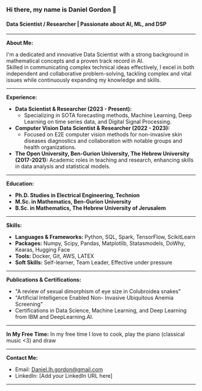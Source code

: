 
### Hi there, my name is Daniel Gordon 👋

#### Data Scientist / Researcher | Passionate about AI, ML, and DSP

---

**About Me:**

I'm a dedicated and innovative Data Scientist with a strong background in mathematical concepts and a proven track record in AI.<br>
Skilled in communicating complex technical ideas effectively, I excel in both independent and collaborative problem-solving, tackling complex and vital issues while continuously expanding my knowledge and skills.

---

**Experience:**

- **Data Scientist & Researcher (2023 - Present):** 
  - Specializing in SOTA forecasting methods, Machine Learning, Deep Learning on time series data, and Digital Signal Processing.
- **Computer Vision Data Scientist & Researcher (2022 - 2023):** 
  - Focused on E2E computer vision methods for non-invasive skin diseases diagnostics and collaboration with notable groups and health organizations.
- **The Open University, Ben-Gurion University, The Hebrew University (2017-2021):** Academic roles in teaching and research, enhancing skills in data analysis and statistical models.

---

**Education:**

- **Ph.D. Studies in Electrical Engineering, Technion**
- **M.Sc. in Mathematics, Ben-Gurion University**
- **B.Sc. in Mathematics, The Hebrew University of Jerusalem**

---

**Skills:**

- **Languages & Frameworks:** Python, SQL, Spark, TensorFlow, ScikitLearn
- **Packages:** Numpy, Scipy, Pandas, Matplotlib, Statasmodels, DoWhy, Kearas, Hugging Face
- **Tools:** Docker, Git, AWS, LATEX
- **Soft Skills:** Self-learner, Team Leader, Effective under pressure

---

**Publications & Certifications:**

- "A review of sexual dimorphism of eye size in Colubroidea snakes"
- "Artificial Intelligence Enabled Non- Invasive Ubiquitous Anemia Screening"
- Certifications in Data Science, Machine Learning, and Deep Learning from IBM and DeepLearning.AI.

---

**In My Free Time:**
In my free time I love to cook, play the piano (classical music <3) and draw

---

**Contact Me:**

- Email: [Daniel.lh.gordon@gmail.com](mailto:Daniel.lh.gordon@gmail.com)
- LinkedIn: [Add your LinkedIn URL here]

---

